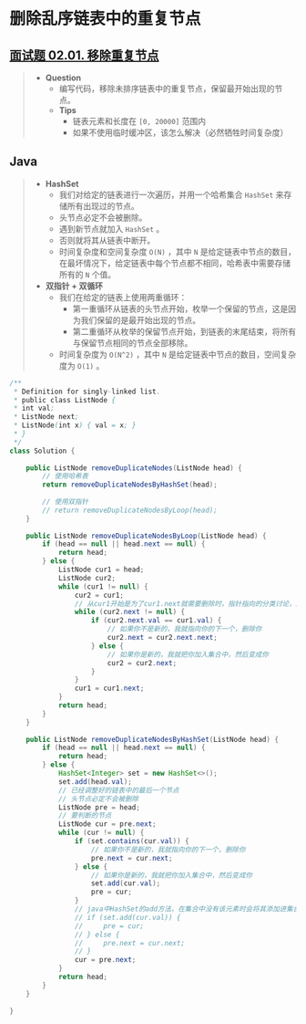 # 删除乱序链表中的重复节点

## [面试题 02.01. 移除重复节点](https://leetcode.cn/problems/remove-duplicate-node-lcci/)

> - **Question**
>   - 编写代码，移除未排序链表中的重复节点，保留最开始出现的节点。
>   - **Tips**
>     - 链表元素和长度在 `[0, 20000]` 范围内
>     - 如果不使用临时缓冲区，该怎么解决（必然牺牲时间复杂度）

## Java

> - **HashSet**
>   - 我们对给定的链表进行一次遍历，并用一个哈希集合 `HashSet` 来存储所有出现过的节点。
>   - 头节点必定不会被删除。
>   - 遇到新节点就加入 `HashSet` 。
>   - 否则就将其从链表中断开。
>   - 时间复杂度和空间复杂度 `O(N)` ，其中 `N` 是给定链表中节点的数目，在最坏情况下，给定链表中每个节点都不相同，哈希表中需要存储所有的 `N` 个值。
> - **双指针 + 双循环**
>   - 我们在给定的链表上使用两重循环：
>     - 第一重循环从链表的头节点开始，枚举一个保留的节点，这是因为我们保留的是最开始出现的节点。
>     - 第二重循环从枚举的保留节点开始，到链表的末尾结束，将所有与保留节点相同的节点全部移除。
>   - 时间复杂度为 `O(N^2)` ，其中 `N` 是给定链表中节点的数目，空间复杂度为 `O(1)` 。

```java
/**
 * Definition for singly-linked list.
 * public class ListNode {
 * int val;
 * ListNode next;
 * ListNode(int x) { val = x; }
 * }
 */
class Solution {
    
    public ListNode removeDuplicateNodes(ListNode head) {
        // 使用哈希表
        return removeDuplicateNodesByHashSet(head);
        
        // 使用双指针
        // return removeDuplicateNodesByLoop(head);
    }
    
    public ListNode removeDuplicateNodesByLoop(ListNode head) {
        if (head == null || head.next == null) {
            return head;
        } else {
            ListNode cur1 = head;
            ListNode cur2;
            while (cur1 != null) {
                cur2 = cur1;
                // 从cur1开始是为了cur1.next就需要删除时，指针指向的分类讨论，因为后面都是改cur2.next，只有这次要改cur1.next
                while (cur2.next != null) {
                    if (cur2.next.val == cur1.val) {
                        // 如果你不是新的，我就指向你的下一个，删除你
                        cur2.next = cur2.next.next;
                    } else {
                        // 如果你是新的，我就把你加入集合中，然后变成你
                        cur2 = cur2.next;
                    }
                }
                cur1 = cur1.next;
            }
            return head;
        }
    }
    
    public ListNode removeDuplicateNodesByHashSet(ListNode head) {
        if (head == null || head.next == null) {
            return head;
        } else {
            HashSet<Integer> set = new HashSet<>();
            set.add(head.val);
            // 已经调整好的链表中的最后一个节点
            // 头节点必定不会被删除
            ListNode pre = head;
            // 要判断的节点
            ListNode cur = pre.next;
            while (cur != null) {
                if (set.contains(cur.val)) {
                    // 如果你不是新的，我就指向你的下一个，删除你
                    pre.next = cur.next;
                } else {
                    // 如果你是新的，我就把你加入集合中，然后变成你
                    set.add(cur.val);
                    pre = cur;
                }
                // java中HashSet的add方法，在集合中没有该元素时会将其添加进集合中并返回true，反之返回false
                // if (set.add(cur.val)) {
                //     pre = cur;
                // } else {
                //     pre.next = cur.next;
                // }
                cur = pre.next;
            }
            return head;
        }
    }
    
}
```
